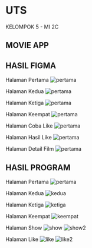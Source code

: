 # UTS

KELOMPOK 5 - MI 2C

## MOVIE APP

## HASIL FIGMA
Halaman Pertama
![pertama](figma/1.png)

Halaman Kedua
![pertama](figma/2.png)

Halaman Ketiga
![pertama](figma/3.png)

Halaman Keempat
![pertama](figma/4.png)

Halaman Coba Like
![pertama](figma/5.png)

Halaman Hasil Like
![pertama](figma/6.png)

Halaman Detail Film
![pertama](figma/7.png)



## HASIL PROGRAM

Halaman Pertama
![pertama](img/1.jpeg)

Halaman Kedua
![kedua](img/2.jpeg)

Halaman Ketiga
![ketiga](img/3.jpeg)

Halaman Keempat
![keempat](img/4.jpeg)

Halaman Show
![show](img/showmore.jpeg)
![show2](img/showless.jpeg)

Halaman Like
![like](img/cobalike.jpeg)
![like2](img/like.jpeg)
